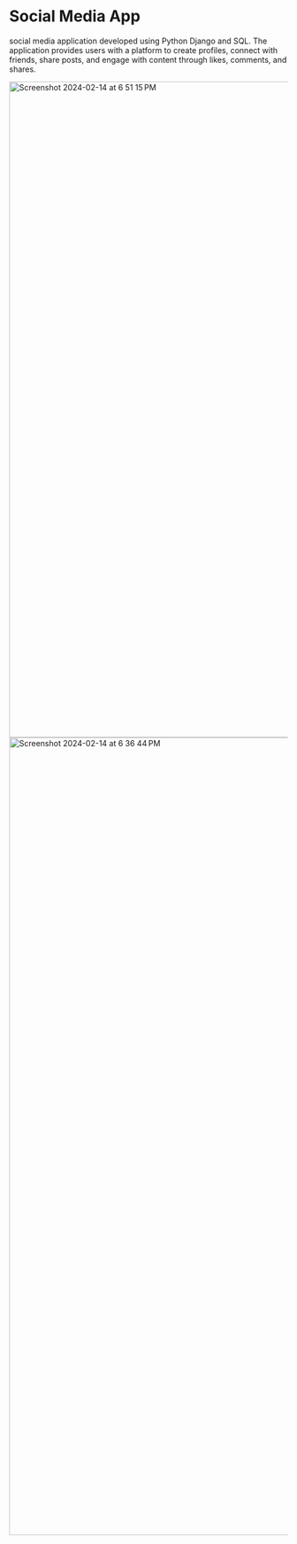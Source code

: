 # Social Media App
 social media application developed using Python Django and SQL. The application provides users with a platform to create profiles, connect with friends, share posts, and engage with content through likes, comments, and shares.

 <img width="1184" alt="Screenshot 2024-02-14 at 6 51 15 PM" src="https://github.com/Prezxvii/Social-Media-App/assets/122589070/14041cae-a8a2-4c60-a12f-bffb371d5aa5">

<img width="1440" alt="Screenshot 2024-02-14 at 6 36 44 PM" src="https://github.com/Prezxvii/Social-Media-App/assets/122589070/88023f74-3839-4f52-9c6b-1209d3784a15">
